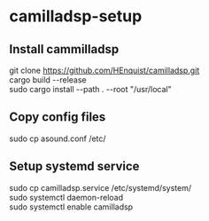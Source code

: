 # camilladsp-setup

## Install cammilladsp
git clone https://github.com/HEnquist/camilladsp.git  
cargo build --release  
sudo cargo install --path . --root "/usr/local"  

## Copy config files
sudo cp asound.conf /etc/  

## Setup systemd service
sudo cp camilladsp.service /etc/systemd/system/  
sudo systemctl daemon-reload  
sudo systemctl enable camilladsp  

